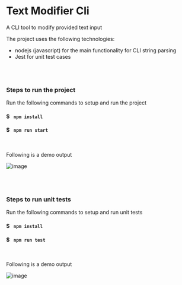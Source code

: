 # Text Modifier Cli
A CLI tool to modify provided text input

The project uses the following technologies:
- nodejs (javascript) for the main functionality for CLI string parsing
- Jest for unit test cases

<br/><br/>
### Steps to run the project

Run the following commands to setup and run the project

#### $ <code> npm install </code>
#### $ <code> npm run start </code>

<br/>

Following is a demo output

![image](https://user-images.githubusercontent.com/5058267/156063090-80f900eb-0c93-417c-8d97-512007aef8d8.png)

<br/><br/>
### Steps to run unit tests

Run the following commands to setup and run unit tests

#### $ <code> npm install </code>
#### $ <code> npm run test </code>

<br/>

Following is a demo output

![image](https://user-images.githubusercontent.com/5058267/156064026-19995de2-9d2d-47fd-b3b2-8dbc13a1dcf3.png)
